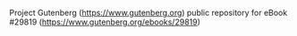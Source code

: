 Project Gutenberg (https://www.gutenberg.org) public repository for eBook #29819 (https://www.gutenberg.org/ebooks/29819)

